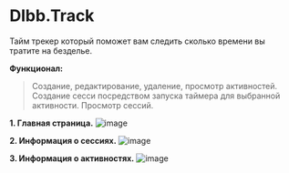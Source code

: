# **Dlbb.Track**
Тайм трекер который поможет вам следить сколько времени вы тратите на безделье.

**Функционал:**
> Создание, редактирование, удаление, просмотр активностей.
> Создание сесси посредством запуска таймера для выбранной активности. 
> Просмотр сессий.

**1. Главная страница.**
![image](https://github.com/Dlbb-company/Dlbb.Track/assets/59286805/bd194f63-c604-466c-bee8-125e7030f649)

**2. Информация о сессиях.**
![image](https://github.com/Dlbb-company/Dlbb.Track/assets/59286805/a003b3b7-d916-4466-92b6-fd8312325485)

**3. Информация о активностях.**
![image](https://github.com/Dlbb-company/Dlbb.Track/assets/59286805/bd38eff5-be7a-4eec-809c-8ae3f9a067af)
